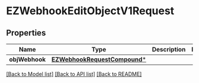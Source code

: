 # EZWebhookEditObjectV1Request

## Properties
Name | Type | Description | Notes
------------ | ------------- | ------------- | -------------
**objWebhook** | [**EZWebhookRequestCompound***](EZWebhookRequestCompound.md) |  | 

[[Back to Model list]](../README.md#documentation-for-models) [[Back to API list]](../README.md#documentation-for-api-endpoints) [[Back to README]](../README.md)


